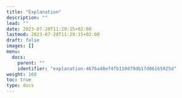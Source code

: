 ```yaml
---
title: "Explanation"
description: ""
lead: ""
date: 2023-07-20T11:29:15+02:00
lastmod: 2023-07-20T11:29:15+02:00
draft: false
images: []
menu:
  docs:
    parent: ""
    identifier: "explanation-4676a48ef4fb110d79db17d06165925d"
weight: 168
toc: true
type: docs
---
```

